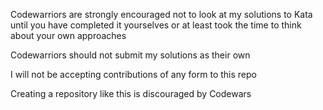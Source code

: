 Codewarriors are strongly encouraged not to look at my solutions to Kata until you have completed it yourselves or at least took the time to think about your own approaches

Codewarriors should not submit my solutions as their own

I will not be accepting contributions of any form to this repo

Creating a repository like this is discouraged by Codewars
